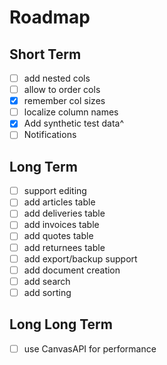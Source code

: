 # Roadmap
## Short Term
- [ ] add nested cols
- [ ] allow to order cols
- [x] remember col sizes
- [ ] localize column names
- [x] Add synthetic test data^
- [ ] Notifications

## Long Term
- [ ] support editing
- [ ] add articles table
- [ ] add deliveries table
- [ ] add invoices table
- [ ] add quotes table
- [ ] add returnees table
- [ ] add export/backup support
- [ ] add document creation
- [ ] add search
- [ ] add sorting

## Long Long Term
- [ ] use CanvasAPI for performance
